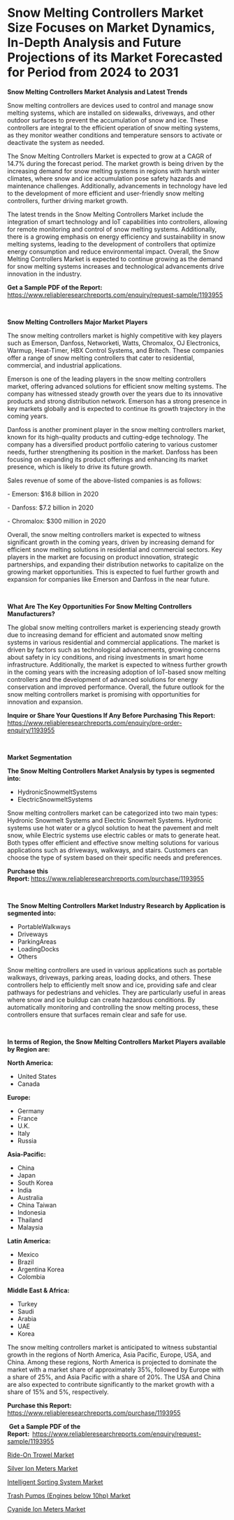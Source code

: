 <p><h1>Snow Melting Controllers Market Size Focuses on Market Dynamics, In-Depth Analysis and Future Projections of its Market Forecasted for Period from 2024 to 2031</h1></p><p><strong>Snow Melting Controllers Market Analysis and Latest Trends</strong></p>
<p><p>Snow melting controllers are devices used to control and manage snow melting systems, which are installed on sidewalks, driveways, and other outdoor surfaces to prevent the accumulation of snow and ice. These controllers are integral to the efficient operation of snow melting systems, as they monitor weather conditions and temperature sensors to activate or deactivate the system as needed.</p><p>The Snow Melting Controllers Market is expected to grow at a CAGR of 14.7% during the forecast period. The market growth is being driven by the increasing demand for snow melting systems in regions with harsh winter climates, where snow and ice accumulation pose safety hazards and maintenance challenges. Additionally, advancements in technology have led to the development of more efficient and user-friendly snow melting controllers, further driving market growth.</p><p>The latest trends in the Snow Melting Controllers Market include the integration of smart technology and IoT capabilities into controllers, allowing for remote monitoring and control of snow melting systems. Additionally, there is a growing emphasis on energy efficiency and sustainability in snow melting systems, leading to the development of controllers that optimize energy consumption and reduce environmental impact. Overall, the Snow Melting Controllers Market is expected to continue growing as the demand for snow melting systems increases and technological advancements drive innovation in the industry.</p></p>
<p><strong>Get a Sample PDF of the Report:&nbsp;</strong> <a href="https://www.reliableresearchreports.com/enquiry/request-sample/1193955">https://www.reliableresearchreports.com/enquiry/request-sample/1193955</a></p>
<p>&nbsp;</p>
<p><strong>Snow Melting Controllers Major Market Players</strong></p>
<p><p>The snow melting controllers market is highly competitive with key players such as Emerson, Danfoss, Networketi, Watts, Chromalox, OJ Electronics, Warmup, Heat-Timer, HBX Control Systems, and Britech. These companies offer a range of snow melting controllers that cater to residential, commercial, and industrial applications.</p><p>Emerson is one of the leading players in the snow melting controllers market, offering advanced solutions for efficient snow melting systems. The company has witnessed steady growth over the years due to its innovative products and strong distribution network. Emerson has a strong presence in key markets globally and is expected to continue its growth trajectory in the coming years.</p><p>Danfoss is another prominent player in the snow melting controllers market, known for its high-quality products and cutting-edge technology. The company has a diversified product portfolio catering to various customer needs, further strengthening its position in the market. Danfoss has been focusing on expanding its product offerings and enhancing its market presence, which is likely to drive its future growth.</p><p>Sales revenue of some of the above-listed companies is as follows:</p><p>- Emerson: $16.8 billion in 2020</p><p>- Danfoss: $7.2 billion in 2020</p><p>- Chromalox: $300 million in 2020</p><p>Overall, the snow melting controllers market is expected to witness significant growth in the coming years, driven by increasing demand for efficient snow melting solutions in residential and commercial sectors. Key players in the market are focusing on product innovation, strategic partnerships, and expanding their distribution networks to capitalize on the growing market opportunities. This is expected to fuel further growth and expansion for companies like Emerson and Danfoss in the near future.</p></p>
<p>&nbsp;</p>
<p><strong>What Are The Key Opportunities For Snow Melting Controllers Manufacturers?</strong></p>
<p><p>The global snow melting controllers market is experiencing steady growth due to increasing demand for efficient and automated snow melting systems in various residential and commercial applications. The market is driven by factors such as technological advancements, growing concerns about safety in icy conditions, and rising investments in smart home infrastructure. Additionally, the market is expected to witness further growth in the coming years with the increasing adoption of IoT-based snow melting controllers and the development of advanced solutions for energy conservation and improved performance. Overall, the future outlook for the snow melting controllers market is promising with opportunities for innovation and expansion.</p></p>
<p><strong>Inquire or Share Your Questions If Any Before Purchasing This Report:</strong> <a href="https://www.reliableresearchreports.com/enquiry/pre-order-enquiry/1193955">https://www.reliableresearchreports.com/enquiry/pre-order-enquiry/1193955</a></p>
<p>&nbsp;</p>
<p><strong>Market Segmentation</strong></p>
<p><strong>The Snow Melting Controllers Market Analysis by types is segmented into:</strong></p>
<p><ul><li>HydronicSnowmeltSystems</li><li>ElectricSnowmeltSystems</li></ul></p>
<p><p>Snow melting controllers market can be categorized into two main types: Hydronic Snowmelt Systems and Electric Snowmelt Systems. Hydronic systems use hot water or a glycol solution to heat the pavement and melt snow, while Electric systems use electric cables or mats to generate heat. Both types offer efficient and effective snow melting solutions for various applications such as driveways, walkways, and stairs. Customers can choose the type of system based on their specific needs and preferences.</p></p>
<p><strong>Purchase this Report:&nbsp;</strong><a href="https://www.reliableresearchreports.com/purchase/1193955">https://www.reliableresearchreports.com/purchase/1193955</a></p>
<p>&nbsp;</p>
<p><strong>The Snow Melting Controllers Market Industry Research by Application is segmented into:</strong></p>
<p><ul><li>PortableWalkways</li><li>Driveways</li><li>ParkingAreas</li><li>LoadingDocks</li><li>Others</li></ul></p>
<p><p>Snow melting controllers are used in various applications such as portable walkways, driveways, parking areas, loading docks, and others. These controllers help to efficiently melt snow and ice, providing safe and clear pathways for pedestrians and vehicles. They are particularly useful in areas where snow and ice buildup can create hazardous conditions. By automatically monitoring and controlling the snow melting process, these controllers ensure that surfaces remain clear and safe for use.</p></p>
<p>&nbsp;</p>
<p><strong>In terms of Region, the Snow Melting Controllers Market Players available by Region are:</strong></p>
<p>
    <p> <strong> North America: </strong>
        <ul>
            <li>United States</li>
            <li>Canada</li>
        </ul>
        </p> 
    <p> <strong> Europe: </strong>
        <ul>
            <li>Germany</li>
            <li>France</li>
            <li>U.K.</li>
            <li>Italy</li>
            <li>Russia</li>
        </ul>
        </p> 
    <p> <strong> Asia-Pacific: </strong>
        <ul>
            <li>China</li>
            <li>Japan</li>
            <li>South Korea</li>
            <li>India</li>
            <li>Australia</li>
            <li>China Taiwan</li>
            <li>Indonesia</li>
            <li>Thailand</li>
            <li>Malaysia</li>
        </ul>
        </p> 
    <p> <strong> Latin America: </strong>
        <ul>
            <li>Mexico</li>
            <li>Brazil</li>
            <li>Argentina Korea</li>
            <li>Colombia</li>
        </ul>
        </p> 
    <p> <strong> Middle East & Africa: </strong>
        <ul>
            <li>Turkey</li>
            <li>Saudi</li>
            <li>Arabia</li>
            <li>UAE</li>
            <li>Korea</li>
        </ul>
    </p>
    </p>
<p><p>The snow melting controllers market is anticipated to witness substantial growth in the regions of North America, Asia Pacific, Europe, USA, and China. Among these regions, North America is projected to dominate the market with a market share of approximately 35%, followed by Europe with a share of 25%, and Asia Pacific with a share of 20%. The USA and China are also expected to contribute significantly to the market growth with a share of 15% and 5%, respectively.</p></p>
<p><strong>Purchase this Report: </strong><a href="https://www.reliableresearchreports.com/purchase/1193955">https://www.reliableresearchreports.com/purchase/1193955</a></p>
<p>&nbsp;<strong>Get a Sample PDF of the Report:&nbsp;&nbsp;</strong><a href="https://www.reliableresearchreports.com/enquiry/request-sample/1193955">https://www.reliableresearchreports.com/enquiry/request-sample/1193955</a></p>
<p><strong></strong></p>
<p><p><a href="https://github.com/yoshih12/Market-Research-Report-List-1/blob/main/ride-on-trowel-market.md">Ride-On Trowel Market</a></p><p><a href="https://medium.com/@rossiepagac2023/silver-ion-meters-nbsp-market-focuses-on-market-share-size-and-projected-forecast-till-2031-f12d497f467d">Silver Ion Meters Market</a></p><p><a href="https://issuu.com/reportprime-2/docs/intelligent-sorting-system-market-size-2030.pptx">Intelligent Sorting System Market</a></p><p><a href="https://github.com/castoriffic/Market-Research-Report-List-3/blob/main/trash-pumps-engines-below-10hp-market.md">Trash Pumps (Engines below 10hp) Market</a></p><p><a href="https://medium.com/@rossiepagac2023/cyanide-ion-meters-market-trends-and-market-analysis-forecasted-for-period-2024-2031-b8c02dca7f7e">Cyanide Ion Meters Market</a></p></p>